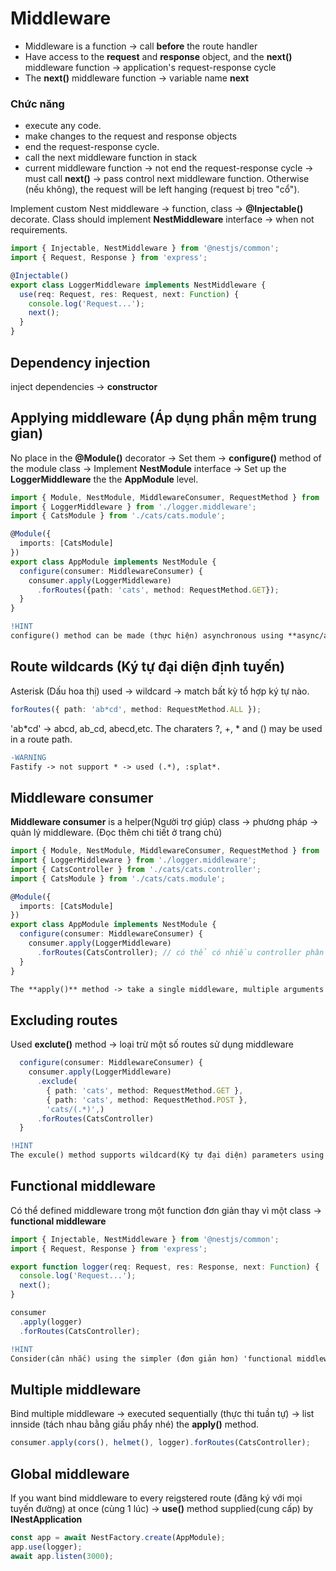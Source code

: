 # Middleware

* Middleware is a function -> call **before** the route handler
* Have access to the **request** and **response** object, and the **next()** middleware function -> application's request-response cycle
* The **next()** middleware function -> variable name **next**

### Chức năng

* execute any code.
* make changes to the  request and response objects
* end the request-response cycle.
* call the next middleware function in stack
* current middleware function -> not end the request-response cycle -> must call **next()** -> pass control next middleware function. Otherwise (nếu không), the request will be left hanging (request bị treo "cổ").

Implement custom Nest middleware -> function, class -> **@Injectable()** decorate. Class should implement **NestMiddleware** interface -> when not requirements.

```ts
import { Injectable, NestMiddleware } from '@nestjs/common';
import { Request, Response } from 'express';

@Injectable()
export class LoggerMiddleware implements NestMiddleware {
  use(req: Request, res: Request, next: Function) {
    console.log('Request...');
    next();
  }
}
```

## Dependency injection 

inject dependencies -> **constructor**

## Applying middleware (Áp dụng phần mệm trung gian)

No place in the **@Module()** decorator -> Set them -> **configure()** method of the module class -> Implement **NestModule** interface -> Set up the **LoggerMiddleware** the the **AppModule** level.

```ts
import { Module, NestModule, MiddlewareConsumer, RequestMethod } from '@nestjs/common';
import { LoggerMiddleware } from './logger.middleware';
import { CatsModule } from './cats/cats.module';

@Module({
  imports: [CatsModule]
})
export class AppModule implements NestModule {
  configure(consumer: MiddlewareConsumer) {
    consumer.apply(LoggerMiddleware)
      .forRoutes({path: 'cats', method: RequestMethod.GET});
  }
}
```

```diff
!HINT
configure() method can be made (thực hiện) asynchronous using **async/await**
```

## Route wildcards (Ký tự đại diện định tuyến)

Asterisk (Dấu hoa thị) used -> wildcard -> match bất kỳ tổ hợp ký tự nào.

```ts
forRoutes({ path: 'ab*cd', method: RequestMethod.ALL });
```

'ab*cd' -> abcd, ab_cd, abecd,etc. The charaters ?, +, * and () may be used in a route path.

```diff
-WARNING
Fastify -> not support * -> used (.*), :splat*.
```

## Middleware consumer

**Middleware consumer** is a helper(Người trợ giúp) class -> phương pháp -> quản lý middleware. (Đọc thêm chi tiết ở trang chủ)

```ts
import { Module, NestModule, MiddlewareConsumer, RequestMethod } from '@nestjs/common';
import { LoggerMiddleware } from './logger.middleware';
import { CatsController } from './cats/cats.controller';
import { CatsModule } from './cats/cats.module';

@Module({
  imports: [CatsModule]
})
export class AppModule implements NestModule {
  configure(consumer: MiddlewareConsumer) {
    consumer.apply(LoggerMiddleware)
      .forRoutes(CatsController); // có thể có nhiều controller phân tách nhau bằng giấu phẩy
  }
}
```

```diff
The **apply()** method -> take a single middleware, multiple arguments để sác định multiple middleware.
```

## Excluding routes

Used **exclute()** method -> loại trừ một số routes sử dụng middleware

```ts
  configure(consumer: MiddlewareConsumer) {
    consumer.apply(LoggerMiddleware)
      .exclude(
        { path: 'cats', method: RequestMethod.GET },
        { path: 'cats', method: RequestMethod.POST },
        'cats/(.*)',)
      .forRoutes(CatsController)
  }
```

```diff
!HINT
The excule() method supports wildcard(Ký tự đại diện) parameters using -> 'path-to-regexp' package
```

## Functional middleware

Có thể defined middleware trong một function đơn giản thay vì một class -> **functional middleware**

```ts
import { Injectable, NestMiddleware } from '@nestjs/common';
import { Request, Response } from 'express';

export function logger(req: Request, res: Response, next: Function) {
  console.log('Request...');
  next();
}
```

```ts
consumer
  .apply(logger)
  .forRoutes(CatsController);
```

```diff
!HINT
Consider(cân nhắc) using the simpler (đơn giản hơn) 'functional middleware' thay thế -> middleware -> doesn't need any dependencies.
```

## Multiple middleware

Bind multiple middleware  -> executed sequentially (thực thi tuần tự) -> list innside (tách nhau bằng giấu phẩy nhé) the **apply()** method.

```ts
consumer.apply(cors(), helmet(), logger).forRoutes(CatsController);
```

## Global middleware

If you want bind middleware to every reigstered route (đăng ký với mọi tuyến đường) at once (cùng 1 lúc) -> **use()** method supplied(cung cấp) by **INestApplication**

```ts
const app = await NestFactory.create(AppModule);
app.use(logger);
await app.listen(3000);
```

